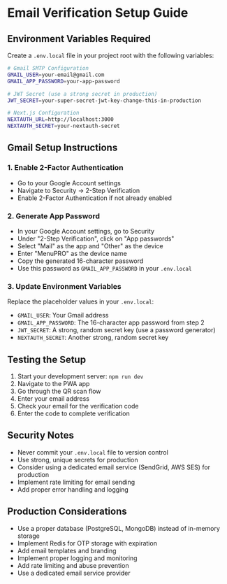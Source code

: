 # Email Verification Setup Guide

## Environment Variables Required

Create a `.env.local` file in your project root with the following variables:

```bash
# Gmail SMTP Configuration
GMAIL_USER=your-email@gmail.com
GMAIL_APP_PASSWORD=your-app-password

# JWT Secret (use a strong secret in production)
JWT_SECRET=your-super-secret-jwt-key-change-this-in-production

# Next.js Configuration
NEXTAUTH_URL=http://localhost:3000
NEXTAUTH_SECRET=your-nextauth-secret
```

## Gmail Setup Instructions

### 1. Enable 2-Factor Authentication
- Go to your Google Account settings
- Navigate to Security → 2-Step Verification
- Enable 2-Factor Authentication if not already enabled

### 2. Generate App Password
- In your Google Account settings, go to Security
- Under "2-Step Verification", click on "App passwords"
- Select "Mail" as the app and "Other" as the device
- Enter "MenuPRO" as the device name
- Copy the generated 16-character password
- Use this password as `GMAIL_APP_PASSWORD` in your `.env.local`

### 3. Update Environment Variables
Replace the placeholder values in your `.env.local`:
- `GMAIL_USER`: Your Gmail address
- `GMAIL_APP_PASSWORD`: The 16-character app password from step 2
- `JWT_SECRET`: A strong, random secret key (use a password generator)
- `NEXTAUTH_SECRET`: Another strong, random secret key

## Testing the Setup

1. Start your development server: `npm run dev`
2. Navigate to the PWA app
3. Go through the QR scan flow
4. Enter your email address
5. Check your email for the verification code
6. Enter the code to complete verification

## Security Notes

- Never commit your `.env.local` file to version control
- Use strong, unique secrets for production
- Consider using a dedicated email service (SendGrid, AWS SES) for production
- Implement rate limiting for email sending
- Add proper error handling and logging

## Production Considerations

- Use a proper database (PostgreSQL, MongoDB) instead of in-memory storage
- Implement Redis for OTP storage with expiration
- Add email templates and branding
- Implement proper logging and monitoring
- Add rate limiting and abuse prevention
- Use a dedicated email service provider
